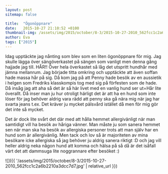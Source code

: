 ```yaml
---
layout: post
sitemap: false

title:  "Ögonöppnare"
date:   2015-10-27 21:10:52 +0100
thumbnail-img: /assets/img/2015/october/8-3/2015-10-27-2010_562fcc1c2a6b2210a3dcc7d7.jpg
author: Eva
tags: ["2015"]
---
```


Idag upptäckte jag nånting som blev som en liten ögonöppnare för mig. Jag skulle lägga över sängöverkastet på sängen som vanligt men denna gång hajjade jag till. HÅR!! Över hela överkastet så låg det utspritt hundhår med jämna mellanrum. Jag började titta omkring och upptäckte att även soffan hade massa hår på sig. Då kom jag på att Penny hade besök av en aussietik i helgen som Fredriks klasskompis tog med sig på förfesten som de hade. Då insåg jag att aha så det är så här livet med en vanlig hund ser ut=Hår lite överallt. Då inser man ju hur otroligt härligt det är att ha en hund som inte löser för jag behöver aldrig vara rädd att penny ska gå nära mig när jag har svarta jeans t.ex. Det kräver ju mycket pälsvård istället då men för mig gör det inte så mycket. 

Det är dock lite svårt det där med att hålla hemmet allergivänligt när man samtidigt vill ha besök av håriga vänner. Man måste ju som sanera hemmet sen när man ska ha besök av allergiska personer trots att man själv har en hund som är allergivänlig. Men tack och lov så är majoriteten av mina besökare icke allergiska så jag behöver ju aldrig sanera riktigt :D och jag vill heller aldrig neka någon hund att komma och hälsa på så då är det isåfall värt det att dammsuga lite noggrannare efter besöket :)

![]({{ '/assets/img/2015/october/8-3/2015-10-27-2010_562fcc1c2a6b2210a3dcc7d7.jpg'  | relative_url }})

